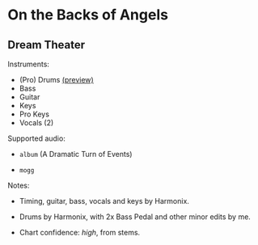 # On the Backs of Angels

## Dream Theater

Instruments:

  * (Pro) Drums [(preview)](http://pages.cs.wisc.edu/~tolly/customs/?title=on-the-backs-of-angels&artist=dream-theater)
  * Bass
  * Guitar
  * Keys
  * Pro Keys
  * Vocals (2)

Supported audio:

  * `album` (A Dramatic Turn of Events)

  * `mogg`

Notes:

  * Timing, guitar, bass, vocals and keys by Harmonix.

  * Drums by Harmonix, with 2x Bass Pedal and other minor edits by me.

  * Chart confidence: *high*, from stems.

